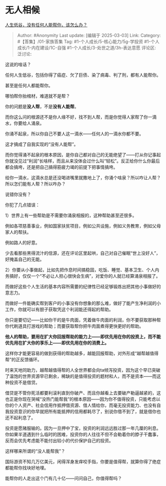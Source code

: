 # 无人相候
[人生低谷，没有任何人能帮你，该怎么办？](https://www.zhihu.com/question/650040368/answer/114745488494)

> Author: #Anonymity
> Last update: [编辑于 2025-03-03]
> Link:
> Category: #【答集】/01-家族答集 
> Tag: #1-个人成长/5-核心能力/5g-学投资 #1-个人成长/1-内在建设/1C-自强 #1-个人成长/3-处世之道/3h-表达意愿 
> 评论区:
> 泛讨论:
  
这说的啥话？

任何人生低谷，包括你得了癌症、欠了巨债、染了病毒、判了刑，都有人能帮你。

甚至是任何人都能帮你。

哪怕帮你抬棺材，难道就不是帮？

你的问题是**没人帮**，不是**没有人能帮**。

而你这么问的根源还不是你人缘不好，找不到人帮，而是你觉得人家帮了你一滴水，你要给人涌泉。

你涌不起泉，所以你自己不要人这一滴水——任何人的一滴水你都不要。

这才搞成了自我实现的“没有人能帮”。

而你觉得涌不起泉的根本原因，是你自己都对自己的无能绝望了——打从你记事起你就没见过“利润”长啥样，而且从来没体会过什么叫“轻松”。反正给你什么你最后都会搞垮，还是把自己搞得筋疲力竭的前提下把事情搞垮。

给你一滴水，这滴水总是还没喝进嘴里就撒地上了，你涌个啥泉？所以咋让人帮？所以怎们能有人帮？所以咋办？

说错你没有？

你犯了几点错误：

1）世界上有一些帮助是不需要你涌泉相报的，这种帮助甚至还很多。

例如各项慈善事业，例如国家扶贫项目，例如公共设施，例如义务教育，例如父母家人的帮扶。

例如路人的好意。

少去看那些黑得流汁的信源，还在评论区里起哄，自己对自己催眠“世上没好人”，好掩盖自己的无能。

  

2）你要从小事做起，比如先把作息时间搞稳固，吃饭、睡觉、基本卫生、个人内务搞好，仅仅一个“不必让人担心很快会生病”，对爱你的人就已经算涌泉相报了。

而做好这些个人生活的基本内容所需要的纪律性已经足够锻炼出把其他小事做好的意志力。

而做好一件能确实帮到客户的小事没有你想象的那么难，做好了能产生净利润的小工作，你就可以有胆子获取凭这个利润能还得起的帮助。

你只是要切记——比如你干的是牛肉面，凭着做牛肉面的利润，你不要获取那种帮你代刷道具打游戏的帮助；而要获取帮你把牛肉面煮得更快更好的帮助。

**他人的帮助，要用在扩大你回报帮助的能力上——即优先用在你的投资上，而不能优先用在扩大你的享乐上——即优先用在你的消费上。**

这样你才能更容易的做到获得的帮助越多，越能回报帮助，对外形成“越帮越值得帮”的正反馈循环。

时来天地同助力，越帮越值得帮的人全世界都会向ta倾泻投资，因为这个早已突破了温饱的世界资源早已剩余，稀缺的是值得投资的题材和人，而不是资本——而这种投资不是借贷。

借贷是不管你死活都要利滚利直到你破产、而且你越看上去要破产勒逼越紧的，这也正是你现在哭喊“没热门能帮我”的根本原因——因为你不值得投资，只能考虑以你的个人资产、社会信用作抵押借资源、借人情给你，而毫无投资能力、也没有自我投资意识的你早就把所有能抵押的信用都耗尽了，别说你借不到了，就是借你也还不起利息了。

投资是愿赌服输的。因为一旦押中了宝，投资的利润远远胜过那一年几厘的利息。你如果半道遇到什么临时的困难，投资你的人往往不但不会勒着你的脖子干蠢事，反而会优先考虑能不能付出较小的代价保护自己的投资。

这样哪来所谓的“没人能帮我”？

国际游资不知几万亿美元，闲得浑身发痒咬手指，你要是值得帮，就算你得了绝症都能帮你找块好地埋。

能帮你的人走出这个门有几十亿——问问自己，你值得帮吗？
